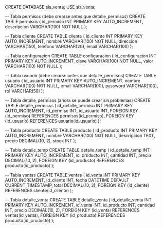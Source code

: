 CREATE DATABASE sis_venta;
USE sis_venta;

-- Tabla permisos (debe crearse antes que detalle_permisos)
CREATE TABLE permisos (
    id_permiso INT PRIMARY KEY AUTO_INCREMENT,
    descripcion VARCHAR(100) NOT NULL
);

-- Tabla cliente
CREATE TABLE cliente (
    id_cliente INT PRIMARY KEY AUTO_INCREMENT,
    nombre VARCHAR(100) NOT NULL,
    direccion VARCHAR(150),
    telefono VARCHAR(20),
    email VARCHAR(100)
);

-- Tabla configuracion
CREATE TABLE configuracion (
    id_configuracion INT PRIMARY KEY AUTO_INCREMENT,
    clave VARCHAR(100) NOT NULL,
    valor VARCHAR(100) NOT NULL
);

-- Tabla usuario (debe crearse antes que detalle_permisos)
CREATE TABLE usuario (
    id_usuario INT PRIMARY KEY AUTO_INCREMENT,
    nombre VARCHAR(100) NOT NULL,
    email VARCHAR(100),
    password VARCHAR(100),
    rol VARCHAR(50)
);

-- Tabla detalle_permisos (ahora se puede crear sin problemas)
CREATE TABLE detalle_permisos (
    id_detalle_permiso INT PRIMARY KEY AUTO_INCREMENT,
    id_permiso INT,
    id_usuario INT,
    FOREIGN KEY (id_permiso) REFERENCES permisos(id_permiso),
    FOREIGN KEY (id_usuario) REFERENCES usuario(id_usuario)
);

-- Tabla producto
CREATE TABLE producto (
    id_producto INT PRIMARY KEY AUTO_INCREMENT,
    nombre VARCHAR(100) NOT NULL,
    descripcion TEXT,
    precio DECIMAL(10, 2),
    stock INT
);

-- Tabla detalle_temp
CREATE TABLE detalle_temp (
    id_detalle_temp INT PRIMARY KEY AUTO_INCREMENT,
    id_producto INT,
    cantidad INT,
    precio DECIMAL(10, 2),
    FOREIGN KEY (id_producto) REFERENCES producto(id_producto)
);

-- Tabla ventas
CREATE TABLE ventas (
    id_venta INT PRIMARY KEY AUTO_INCREMENT,
    id_cliente INT,
    fecha DATETIME DEFAULT CURRENT_TIMESTAMP,
    total DECIMAL(10, 2),
    FOREIGN KEY (id_cliente) REFERENCES cliente(id_cliente)
);

-- Tabla detalle_venta
CREATE TABLE detalle_venta (
    id_detalle_venta INT PRIMARY KEY AUTO_INCREMENT,
    id_venta INT,
    id_producto INT,
    cantidad INT,
    precio DECIMAL(10, 2),
    FOREIGN KEY (id_venta) REFERENCES ventas(id_venta),
    FOREIGN KEY (id_producto) REFERENCES producto(id_producto)
);
